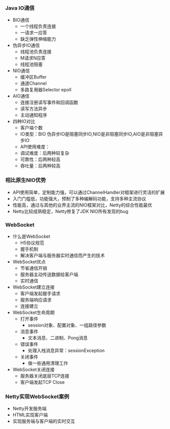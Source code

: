 ### Java IO通信
- BIO通信
    - 一个线程负责连接
    - 一请求一应答
    - 缺乏弹性伸缩能力
- 伪异步IO通信
    - 线程池负责连接
    - M请求N应答
    - 线程池阻塞
- NIO通信
    - 缓冲区Buffer
    - 通道Channel
    - 多路复用器Selector epoll
- AIO通信
    - 连接注册读写事件和回调函数
    - 读写方法异步
    - 主动通知程序
- 四种IO对比
    - 客户端个数
    - IO类型：BIO 伪异步IO是阻塞同步IO,NIO是非阻塞同步IO,AIO是非阻塞异步IO
    - API使用难度：
    - 调试难度：后两种较复杂
    - 可靠性：后两种较高
    - 吞吐量：后两种较高

### 相比原生NIO优势
- API使用简单，定制能力强，可以通过ChannelHandler对框架进行灵活的扩展
- 入门门槛低，功能强大，预制了多种编解码功能，支持多种主流协议
- 性能高，通过与其他的业界主流的NIO框架对比，Netty的综合性能最优
- Netty比较成熟稳定，Netty修复了JDK NIO所有发现的bug

### WebSocket
- 什么是WebSocket
    - H5协议规范
    - 握手机制
    - 解决客户端与服务器实时通信而产生的技术
- WebSocket优点
    - 节省通信开销
    - 服务器主动传送数据给客户端
    - 实时通信
- WebSocket建立连接
    - 客户端发起握手请求
    - 服务端响应请求
    - 连接建立
- WebSocket生命周期
    - 打开事件
        - session对象、配置对象、一组路径参数
    - 消息事件
        - 文本消息、二进制、Pong消息
    - 错误事件
        - 处理入栈消息异常：sessionException
    - 关闭事件
        - 做一些通用清理工作
- WebSocket关闭连接
    - 服务器关闭底层TCP连接
    - 客户端发起TCP Close
### Netty实现WebSocket案例
- Netty开发服务端
- HTML实现客户端
- 实现服务端与客户端的实时交互
